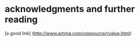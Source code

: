  acknowledgments and further reading
 ===================================

 [a good link] (http://www.artima.com/cppsource/rvalue.html)